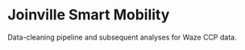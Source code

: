 Joinville Smart Mobility
==============================

Data-cleaning pipeline and subsequent analyses for Waze CCP data.
